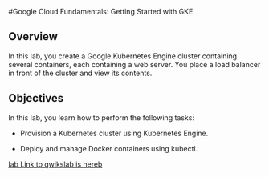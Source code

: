 #Google Cloud Fundamentals: Getting Started with GKE

## Overview
In this lab, you create a Google Kubernetes Engine cluster containing several containers, each containing a web server. You place a load balancer in front of the cluster and view its contents.

## Objectives
In this lab, you learn how to perform the following tasks:

- Provision a Kubernetes cluster using Kubernetes Engine.

- Deploy and manage Docker containers using kubectl.

[ lab Link to qwikslab is hereb](https://googlepluralsight.qwiklabs.com/focuses/10750085?parent=lti_session)